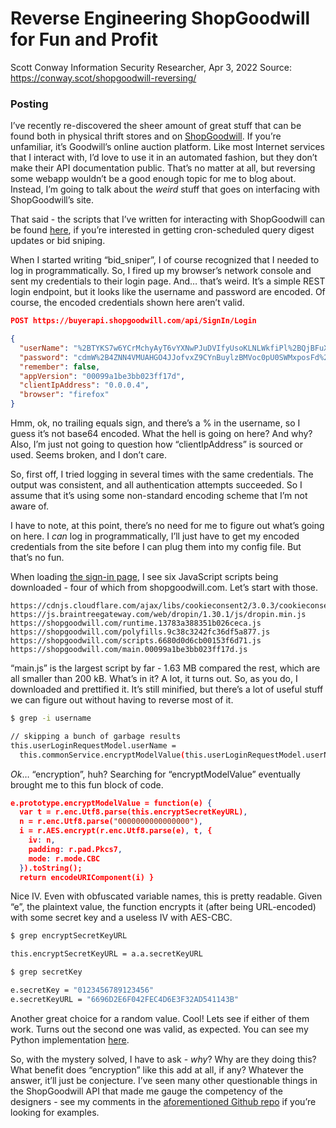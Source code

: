 # Reverse Engineering ShopGoodwill for Fun and Profit

Scott Conway Information Security Researcher, Apr 3, 2022
Source: https://conway.scot/shopgoodwill-reversing/

### Posting

I’ve recently re-discovered the sheer amount of great stuff that can be found both in physical thrift stores and on [ShopGoodwill](https://shopgoodwill.com/). If you’re unfamiliar, it’s Goodwill’s online auction platform. Like most Internet services that I interact with, I’d love to use it in an automated fashion, but they don’t make their API documentation public. That’s no matter at all, but reversing some webapp wouldn’t be a good enough topic for me to blog about. Instead, I’m going to talk about the _weird_ stuff that goes on interfacing with ShopGoodwill’s site.

That said - the scripts that I’ve written for interacting with ShopGoodwill can be found [here](https://github.com/scottmconway/shopgoodwill-scripts), if you’re interested in getting cron-scheduled query digest updates or bid sniping.

When I started writing “bid\_sniper”, I of course recognized that I needed to log in programmatically. So, I fired up my browser’s network console and sent my credentials to their login page. And… that’s weird. It’s a simple REST login endpoint, but it looks like the username and password are encoded. Of course, the encoded credentials shown here aren’t valid.

```json
POST https://buyerapi.shopgoodwill.com/api/SignIn/Login

{
  "userName": "%2BTYKS7w6YCrMchyAyT6vYXNwPJuDVIfyUsoKLNLWkfiPl%2BQjBFuXg7jY8VCFiREf",
  "password": "cdmW%2B4ZNN4VMUAHGO4JJofvxZ9CYnBuylzBMVoc0pU0SWMxposFd%2BZam2Lnu2Pny",
  "remember": false,
  "appVersion": "00099a1be3bb023ff17d",
  "clientIpAddress": "0.0.0.4",
  "browser": "firefox"
}
```

Hmm, ok, no trailing equals sign, and there’s a % in the username, so I guess it’s not base64 encoded. What the hell is going on here? And why? Also, I’m just not going to question how “clientIpAddress” is sourced or used. Seems broken, and I don’t care.

So, first off, I tried logging in several times with the same credentials. The output was consistent, and all authentication attempts succeeded. So I assume that it’s using some non-standard encoding scheme that I’m not aware of.

I have to note, at this point, there’s no need for me to figure out what’s going on here. I _can_ log in programmatically, I’ll just have to get my encoded credentials from the site before I can plug them into my config file. But that’s no fun.

When loading [the sign-in page](https://shopgoodwill.com/signin), I see six JavaScript scripts being downloaded - four of which from shopgoodwill.com. Let’s start with those.

```plaintext
https://cdnjs.cloudflare.com/ajax/libs/cookieconsent2/3.0.3/cookieconsent.min.js
https://js.braintreegateway.com/web/dropin/1.30.1/js/dropin.min.js
https://shopgoodwill.com/runtime.13783a388351b026ceca.js
https://shopgoodwill.com/polyfills.9c38c3242fc36df5a877.js
https://shopgoodwill.com/scripts.6680d0d6cb00153f6d71.js
https://shopgoodwill.com/main.00099a1be3bb023ff17d.js
```

“main.js” is the largest script by far - 1.63 MB compared the rest, which are all smaller than 200 kB. What’s in it? A lot, it turns out. So, as you do, I downloaded and prettified it. It’s still minified, but there’s a lot of useful stuff we can figure out without having to reverse most of it.

```bash
$ grep -i username

// skipping a bunch of garbage results
this.userLoginRequestModel.userName =
  this.commonService.encryptModelValue(this.userLoginRequestModel.userName)
```

_Ok_… “encryption”, huh? Searching for “encryptModelValue” eventually brought me to this fun block of code.

```json
e.prototype.encryptModelValue = function(e) {
  var t = r.enc.Utf8.parse(this.encryptSecretKeyURL),
  n = r.enc.Utf8.parse("0000000000000000"),
  i = r.AES.encrypt(r.enc.Utf8.parse(e), t, {
    iv: n,
    padding: r.pad.Pkcs7,
    mode: r.mode.CBC
  }).toString();
  return encodeURIComponent(i) }
```

Nice IV. Even with obfuscated variable names, this is pretty readable. Given “e”, the plaintext value, the function encrypts it (after being URL-encoded) with some secret key and a useless IV with AES-CBC.

```bash
$ grep encryptSecretKeyURL

this.encryptSecretKeyURL = a.a.secretKeyURL

$ grep secretKey

e.secretKey = "0123456789123456"
e.secretKeyURL = "6696D2E6F042FEC4D6E3F32AD541143B"
```

Another great choice for a random value. Cool! Lets see if either of them work. Turns out the second one was valid, as expected. You can see my Python implementation [here](https://github.com/scottmconway/shopgoodwill-scripts/blob/main/shopgoodwill.py#L78).

So, with the mystery solved, I have to ask - _why_? Why are they doing this? What benefit does “encryption” like this add at all, if any? Whatever the answer, it’ll just be conjecture. I’ve seen many other questionable things in the ShopGoodwill API that made me gauge the competency of the designers - see my comments in the [aforementioned Github repo](https://github.com/scottmconway/shopgoodwill-scripts) if you’re looking for examples.
